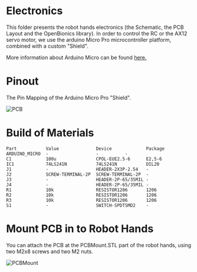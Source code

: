 # Electronics

This folder presents the robot hands electronics (the Schematic, the PCB Layout and the OpenBionics library).
In order to control the RC or the AX12 servo motor, we use the arduino Micro Pro microcontroller platform, combined with a custom "Shield".

More information about Arduino Micro can be found [here.](http://arduino.cc/en/Main/ArduinoBoardMicro)

# Pinout
The Pin Mapping of the Arduino Micro Pro "Shield".

![PCB](https://raw.github.com/zisi/openBionics/master/Pics/PCB1.png)


# Build of Materials
	Part           Value              Device             Package 
	ARDUINO_MICRO  -                  -		     -
	C1             100u               CPOL-EUE2.5-6      E2,5-6  
	IC1            74LS241N           74LS241N           DIL20 
	J1             -                  HEADER-2X3P-2.54   -
	J2             SCREW-TERMINAL-2P  SCREW-TERMINAL-2P  -
	J3             -                  HEADER-2P-65/35MIL -          
	J4             -                  HEADER-2P-65/35MIL -    
	R1             10k                RESISTOR1206       1206
	R2             10k                RESISTOR1206       1206
	R3             10k                RESISTOR1206       1206
	S1             -                  SWITCH-SPDTSMD2    -  

# Mount PCB in to Robot Hands

You can attach the PCB at the PCBMount.STL part of the robot hands, using two M2x8 screws and two M2 nuts.

![PCBMount](https://raw.github.com/zisi/openBionics/master/Pics/PCB2.jpg)

